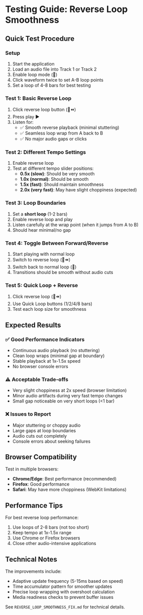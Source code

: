 # Testing Guide: Reverse Loop Smoothness

## Quick Test Procedure

### Setup
1. Start the application
2. Load an audio file into Track 1 or Track 2
3. Enable loop mode (🔁)
4. Click waveform twice to set A-B loop points
5. Set a loop of 4-8 bars for best testing

### Test 1: Basic Reverse Loop
1. Click reverse loop button (🔁⏪)
2. Press play ▶️
3. Listen for:
   - ✅ Smooth reverse playback (minimal stuttering)
   - ✅ Seamless loop wrap from A back to B
   - ✅ No major audio gaps or clicks

### Test 2: Different Tempo Settings
1. Enable reverse loop
2. Test at different tempo slider positions:
   - **0.5x (slow)**: Should be very smooth
   - **1.0x (normal)**: Should be smooth
   - **1.5x (fast)**: Should maintain smoothness
   - **2.0x (very fast)**: May have slight choppiness (expected)

### Test 3: Loop Boundaries
1. Set a **short loop** (1-2 bars)
2. Enable reverse loop and play
3. Listen carefully at the wrap point (when it jumps from A to B)
4. Should hear minimal/no gap

### Test 4: Toggle Between Forward/Reverse
1. Start playing with normal loop
2. Switch to reverse loop (🔁⏪)
3. Switch back to normal loop (🔁)
4. Transitions should be smooth without audio cuts

### Test 5: Quick Loop + Reverse
1. Click reverse loop (🔁⏪)
2. Use Quick Loop buttons (1/2/4/8 bars)
3. Test each loop size for smoothness

## Expected Results

### ✅ Good Performance Indicators
- Continuous audio playback (no stuttering)
- Clean loop wraps (minimal gap at boundary)
- Stable playback at 1x-1.5x speed
- No browser console errors

### ⚠️ Acceptable Trade-offs
- Very slight choppiness at 2x speed (browser limitation)
- Minor audio artifacts during very fast tempo changes
- Small gap noticeable on very short loops (<1 bar)

### ❌ Issues to Report
- Major stuttering or choppy audio
- Large gaps at loop boundaries
- Audio cuts out completely
- Console errors about seeking failures

## Browser Compatibility

Test in multiple browsers:
- **Chrome/Edge**: Best performance (recommended)
- **Firefox**: Good performance
- **Safari**: May have more choppiness (WebKit limitations)

## Performance Tips

For best reverse loop performance:
1. Use loops of 2-8 bars (not too short)
2. Keep tempo at 1x-1.5x range
3. Use Chrome or Firefox browsers
4. Close other audio-intensive applications

## Technical Notes

The improvements include:
- Adaptive update frequency (5-15ms based on speed)
- Time accumulator pattern for smoother updates
- Precise loop wrapping with overshoot calculation
- Media readiness checks to prevent buffer issues

See `REVERSE_LOOP_SMOOTHNESS_FIX.md` for technical details.
